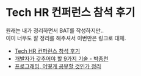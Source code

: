 # Tech HR 컨퍼런스 참석 후기

원래는 내가 정리하면서 BAT를 작성하지만..  
이미 너무도 잘 정리를 해주셔서 이번만은 링크로 대체.

- [Tech HR 컨퍼런스 참석 후기](http://jojoldu.tistory.com/163)
- [개발자가 갖추어야 할 9가지 기술 - 박종천](https://www.youtube.com/watch?v=fHyTA-UIcqs)
- [프로그래밍, 어떻게 공부할 것인가 정리](https://github.com/Gyubin/TIL/blob/master/ETC/how_to_study_programming.md)